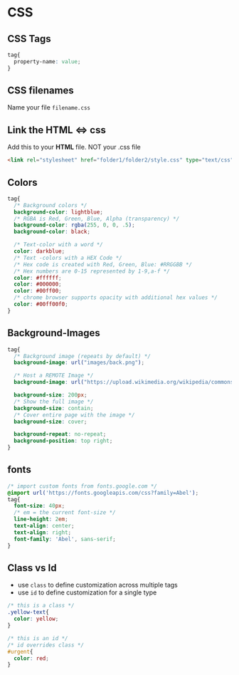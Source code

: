 # CSS

## CSS Tags
```CSS
tag{
  property-name: value;
}
```

## CSS filenames
Name your file `filename.css`

## Link the HTML <=> css
Add this to your **HTML** file. NOT your .css file
```HTML
<link rel="stylesheet" href="folder1/folder2/style.css" type="text/css" />
```
## Colors
```CSS
tag{
  /* Background colors */
  background-color: lightblue;
  /* RGBA is Red, Green, Blue, Alpha (transparency) */
  background-color: rgba(255, 0, 0, .5);
  background-color: black;

  /* Text-color with a word */
  color: darkblue;
  /* Text -colors with a HEX Code */
  /* Hex code is created with Red, Green, Blue: #RRGGBB */
  /* Hex numbers are 0-15 represented by 1-9,a-f */
  color: #ffffff;
  color: #000000;
  color: #00ff00;
  /* chrome browser supports opacity with additional hex values */
  color: #00ff00f0;
}
```

## Background-Images
```css
tag{
  /* Background image (repeats by default) */
  background-image: url("images/back.png");

  /* Host a REMOTE Image */
  background-image: url("https://upload.wikimedia.org/wikipedia/commons/5/58/Sunset_2007-1.jpg");

  background-size: 200px;
  /* Show the full image */
  background-size: contain;
  /* Cover entire page with the image */
  background-size: cover;

  background-repeat: no-repeat;
  background-position: top right;
}
```

## fonts
```css
/* import custom fonts from fonts.google.com */
@import url('https://fonts.googleapis.com/css?family=Abel');
tag{
  font-size: 40px;
  /* em = the current font-size */
  line-height: 2em;
  text-align: center;
  text-align: right;
  font-family: 'Abel', sans-serif;
}
```

## Class vs Id
- use `class` to define customization across multiple tags
- use `id` to define customization for a single type

```css
/* this is a class */
.yellow-text{
  color: yellow;
}

/* this is an id */
/* id overrides class */
#urgent{
  color: red;
}
```
